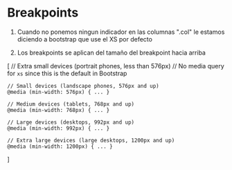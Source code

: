 # Breakpoints
  1. Cuando no ponemos ningun indicador en las columnas ".col" le estamos diciendo a bootstrap que use el XS por defecto

  2. Los breakpoints se aplican del tamaño del breakpoint hacia arriba

  [
    // Extra small devices (portrait phones, less than 576px)
    // No media query for `xs` since this is the default in Bootstrap

    // Small devices (landscape phones, 576px and up)
    @media (min-width: 576px) { ... }

    // Medium devices (tablets, 768px and up)
    @media (min-width: 768px) { ... }

    // Large devices (desktops, 992px and up)
    @media (min-width: 992px) { ... }

    // Extra large devices (large desktops, 1200px and up)
    @media (min-width: 1200px) { ... }

  ]